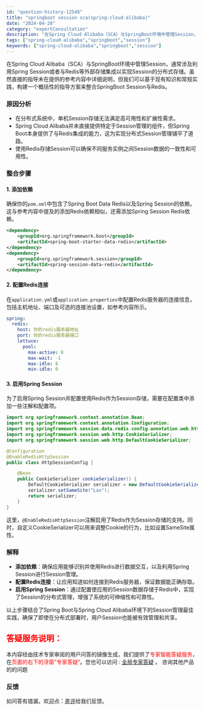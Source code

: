 ```yaml
---
id: "question-history-12548"
title: "springboot session sca(spring-cloud-alibaba)"
date: "2024-04-28"
category: "expertConsultation"
description: "在Spring Cloud Alibaba（SCA）与SpringBoot环境中管理Session，通常涉及利用Spring Session或者与Redis等外部存储集成以实现Session的分布式存储。虽然直接的指导未在提供的参考内容中详细说明，但我们可以基于现有知识和常规实践，构建一个概括性的指"
tags: ["spring-cloud-alibaba","springboot","session"]
keywords: ["spring-cloud-alibaba","springboot","session"]
---
```


在Spring Cloud Alibaba（SCA）与SpringBoot环境中管理Session，通常涉及利用Spring Session或者与Redis等外部存储集成以实现Session的分布式存储。虽然直接的指导未在提供的参考内容中详细说明，但我们可以基于现有知识和常规实践，构建一个概括性的指导方案来整合SpringBoot Session与Redis。

### 原因分析
- 在分布式系统中，单机Session存储无法满足高可用性和扩展性需求。
- Spring Cloud Alibaba并未直接提供特定于Session管理的组件，但Spring Boot本身提供了与Redis集成的能力，这为实现分布式Session管理铺平了道路。
- 使用Redis存储Session可以确保不同服务实例之间Session数据的一致性和可用性。

### 整合步骤
#### 1. 添加依赖
确保你的`pom.xml`中包含了Spring Boot Data Redis以及Spring Session的依赖。这与参考内容中提及的添加Redis依赖相似，还需添加Spring Session Redis依赖。
```xml
<dependency>
    <groupId>org.springframework.boot</groupId>
    <artifactId>spring-boot-starter-data-redis</artifactId>
</dependency>
<dependency>
    <groupId>org.springframework.session</groupId>
    <artifactId>spring-session-data-redis</artifactId>
</dependency>
```

#### 2. 配置Redis连接
在`application.yml`或`application.properties`中配置Redis服务器的连接信息，包括主机地址、端口及可选的连接池设置，如参考内容所示。

```yaml
spring:
  redis:
    host: 你的redis服务器地址
    port: 你的redis服务器端口
    lettuce:
      pool:
        max-active: 8
        max-wait: -1
        max-idle: 8
        min-idle: 0
```

#### 3. 启用Spring Session
为了启用Spring Session并配置使用Redis作为Session存储，需要在配置类中添加一些注解和配置项。

```java
import org.springframework.context.annotation.Bean;
import org.springframework.context.annotation.Configuration;
import org.springframework.session.data.redis.config.annotation.web.http.EnableRedisHttpSession;
import org.springframework.session.web.http.CookieSerializer;
import org.springframework.session.web.http.DefaultCookieSerializer;

@Configuration
@EnableRedisHttpSession
public class HttpSessionConfig {

    @Bean
    public CookieSerializer cookieSerializer() {
        DefaultCookieSerializer serializer = new DefaultCookieSerializer();
        serializer.setSameSite("Lax");
        return serializer;
    }
}
```
这里，`@EnableRedisHttpSession`注解启用了Redis作为Session存储的支持。同时，自定义CookieSerializer可以用来调整Cookie的行为，比如设置SameSite属性。

### 解释
- **添加依赖**：确保应用能够识别并使用Redis进行数据交互，以及利用Spring Session进行Session管理。
- **配置Redis连接**：让应用知道如何连接到Redis服务器，保证数据能正确存取。
- **启用Spring Session**：通过配置使应用的Session数据存储于Redis中，实现了Session的分布式管理，增强了系统的可伸缩性和可靠性。

以上步骤结合了Spring Boot与Spring Cloud Alibaba环境下的Session管理最佳实践，确保了即使在分布式部署时，用户Session也能被有效管理和共享。
## <font color="#FF0000">答疑服务说明：</font> 

本内容经由技术专家审阅的用户问答的镜像生成，我们提供了<font color="#FF0000">专家智能答疑服务</font>，在<font color="#FF0000">页面的右下的浮窗”专家答疑“</font>。您也可以访问 : [全局专家答疑](https://opensource.alibaba.com/chatBot) 。 咨询其他产品的的问题

### 反馈
如问答有错漏，欢迎点：[差评](https://ai.nacos.io/user/feedbackByEnhancerGradePOJOID?enhancerGradePOJOId=12641)给我们反馈。
